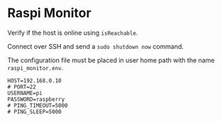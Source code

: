 # Raspi Monitor

Verify if the host is online using `isReachable`.

Connect over SSH and send a `sudo shutdown now` command.

The configuration file must be placed in user home path with the name `raspi_monitor.env`.

```dosini
HOST=192.168.0.10
# PORT=22
USERNAME=pi
PASSWORD=raspberry
# PING_TIMEOUT=5000
# PING_SLEEP=5000
```